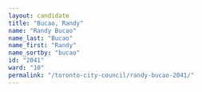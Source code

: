 ```yaml
---
layout: candidate
title: "Bucao, Randy"
name: "Randy Bucao"
name_last: "Bucao"
name_first: "Randy"
name_sortby: "bucao"
id: "2041"
ward: "10"
permalink: "/toronto-city-council/randy-bucao-2041/"
---
```

